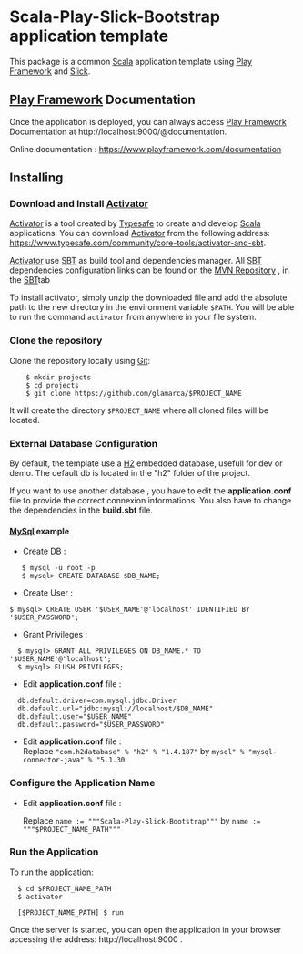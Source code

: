 # Scala-Play-Slick-Bootstrap application template

This package is a common [Scala](http://www.scala-lang.org/) application template using [Play Framework](https://www.playframework.com/) and [Slick](http://slick.typesafe.com/).

## [Play Framework](https://www.playframework.com/) Documentation
Once the application is deployed, you can always access [Play Framework](https://www.playframework.com/) Documentation at http://localhost:9000/@documentation.

Online documentation : https://www.playframework.com/documentation

## Installing

### Download and Install [Activator](https://www.typesafe.com/community/core-tools/activator-and-sbt)

[Activator](https://www.typesafe.com/community/core-tools/activator-and-sbt) is a tool created by [Typesafe](https://www.typesafe.com) to create and develop [Scala](http://www.scala-lang.org/) applications. You can download [Activator](https://www.typesafe.com/community/core-tools/activator-and-sbt) from the following address: https://www.typesafe.com/community/core-tools/activator-and-sbt.

[Activator](https://www.typesafe.com/community/core-tools/activator-and-sbt) use [SBT](http://www.scala-sbt.org/) as build tool and dependencies manager. All [SBT](http://www.scala-sbt.org/) dependencies configuration links can be found on the [MVN Repository](http://mvnrepository.com/) , in the [SBT](http://www.scala-sbt.org/)tab

To install activator, simply unzip the downloaded file and add the absolute path to the new directory in the environment variable `$PATH`. You will be able to run the command `activator` from anywhere in your file system.

### Clone the repository

Clone the repository locally using [Git](http://git-scm.com/downloads):

```
    $ mkdir projects
    $ cd projects
    $ git clone https://github.com/glamarca/$PROJECT_NAME
```

It will create the directory `$PROJECT_NAME` where all cloned files will be located.

### External Database Configuration

By default, the template use a [H2](http://www.h2database.com) embedded database, usefull for dev or demo.
The default db is located in the "h2" folder of the project.

If you want to use another database , you have to edit the **application.conf** file to provide the correct connexion informations.
You also have to change the dependencies in the **build.sbt** file.

#### [MySql](http://www.mysql.com) example

* Create DB :
```
   $ mysql -u root -p
   $ mysql> CREATE DATABASE $DB_NAME;
```
* Create User :
```
$ mysql> CREATE USER '$USER_NAME'@'localhost' IDENTIFIED BY '$USER_PASSWORD';
```
* Grant Privileges :
```
  $ mysql> GRANT ALL PRIVILEGES ON DB_NAME.* TO '$USER_NAME'@'localhost';
  $ mysql> FLUSH PRIVILEGES;
```
* Edit **application.conf** file :
```
  db.default.driver=com.mysql.jdbc.Driver
  db.default.url="jdbc:mysql://localhost/$DB_NAME"
  db.default.user="$USER_NAME"
  db.default.password="$USER_PASSWORD"
```
* Edit **application.conf** file :  
  Replace `"com.h2database" % "h2" % "1.4.187"` by `mysql" % "mysql-connector-java" % "5.1.30`

### Configure the Application Name

* Edit **application.conf** file :

  Replace `name := """Scala-Play-Slick-Bootstrap"""` by `name := """$PROJECT_NAME_PATH"""`

### Run the Application

  To run the application:
```
  $ cd $PROJECT_NAME_PATH
  $ activator

  [$PROJECT_NAME_PATH] $ run
```

Once the server is started, you can open the application in your browser accessing the address: http://localhost:9000 .

